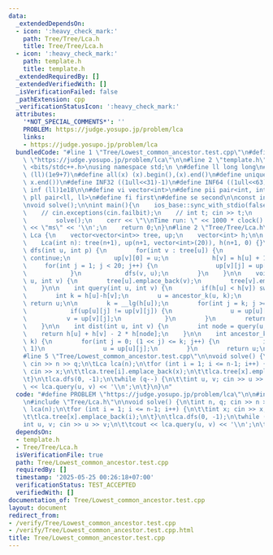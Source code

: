 ```yaml
---
data:
  _extendedDependsOn:
  - icon: ':heavy_check_mark:'
    path: Tree/Tree/Lca.h
    title: Tree/Tree/Lca.h
  - icon: ':heavy_check_mark:'
    path: template.h
    title: template.h
  _extendedRequiredBy: []
  _extendedVerifiedWith: []
  _isVerificationFailed: false
  _pathExtension: cpp
  _verificationStatusIcon: ':heavy_check_mark:'
  attributes:
    '*NOT_SPECIAL_COMMENTS*': ''
    PROBLEM: https://judge.yosupo.jp/problem/lca
    links:
    - https://judge.yosupo.jp/problem/lca
  bundledCode: "#line 1 \"Tree/Lowest_common_ancestor.test.cpp\"\n#define PROBLEM\
    \ \"https://judge.yosupo.jp/problem/lca\"\n\n#line 2 \"template.h\"\n\n#include\
    \ <bits/stdc++.h>\nusing namespace std;\n \n#define ll long long\n#define MOD\
    \ (ll)(1e9+7)\n#define all(x) (x).begin(),(x).end()\n#define unique(x) x.erase(unique(all(x)),\
    \ x.end())\n#define INF32 ((1ull<<31)-1)\n#define INF64 ((1ull<<63)-1)\n#define\
    \ inf (ll)1e18\n\n#define vi vector<int>\n#define pii pair<int, int>\n#define\
    \ pll pair<ll, ll>\n#define fi first\n#define se second\n\nconst int mod = 998244353;\n\
    \nvoid solve();\n\nint main(){\n    ios_base::sync_with_stdio(false);cin.tie(NULL);\n\
    \    // cin.exceptions(cin.failbit);\n    // int t; cin >> t;\n    // while(t--)\n\
    \        solve();\n    cerr << \"\\nTime run: \" << 1000 * clock() / CLOCKS_PER_SEC\
    \ << \"ms\" << '\\n';\n    return 0;\n}\n#line 2 \"Tree/Tree/Lca.h\"\n\nstruct\
    \ Lca {\n    vector<vector<int>> tree, up;\n    vector<int> h;\n\n    Lca() {}\n\
    \    Lca(int n): tree(n+1), up(n+1, vector<int>(20)), h(n+1, 0) {}\n\n    void\
    \ dfs(int u, int p) {\n        for(int v : tree[u]) {\n            if(v == p)\
    \ continue;\n            up[v][0] = u;\n            h[v] = h[u] + 1;\n       \
    \     for(int j = 1; j < 20; j++) {\n                up[v][j] = up[up[v][j-1]][j-1];\n\
    \            }\n            dfs(v, u);\n        }\n    }\n\n    void addEdge(int\
    \ u, int v) {\n        tree[u].emplace_back(v);\n        tree[v].emplace_back(u);\n\
    \    }\n\n    int query(int u, int v) {\n        if(h[u] < h[v]) swap(u, v);\n\
    \        int k = h[u]-h[v];\n        u = ancestor_k(u, k);\n        if(u == v)\
    \ return u;\n\n        k = __lg(h[u]);\n        for(int j = k; j >= 0; j--) {\n\
    \            if(up[u][j] != up[v][j]) {\n                u = up[u][j];\n     \
    \           v = up[v][j];\n            }\n        }\n        return up[u][0];\n\
    \    }\n\n    int dist(int u, int v) {\n        int node = query(u, v);\n    \
    \    return h[u] + h[v] - 2 * h[node];\n    }\n\n    int ancestor_k(int u, int\
    \ k) {\n        for(int j = 0; (1 << j) <= k; j++) {\n            if(k >> j &\
    \ 1)\n                u = up[u][j];\n        }\n        return u;\n    }\n};\n\
    #line 5 \"Tree/Lowest_common_ancestor.test.cpp\"\n\nvoid solve() {\n\tint n, q;\
    \ cin >> n >> q;\n\tLca lca(n);\n\tfor (int i = 1; i <= n-1; i++) {\n\t\tint x;\
    \ cin >> x;\n\t\tlca.tree[i].emplace_back(x);\n\t\tlca.tree[x].emplace_back(i);\n\
    \t}\n\tlca.dfs(0, -1);\n\twhile (q--) {\n\t\tint u, v; cin >> u >> v;\n\t\tcout\
    \ << lca.query(u, v) << '\\n';\n\t}\n}\n"
  code: "#define PROBLEM \"https://judge.yosupo.jp/problem/lca\"\n\n#include \"../template.h\"\
    \n#include \"Tree/Lca.h\"\n\nvoid solve() {\n\tint n, q; cin >> n >> q;\n\tLca\
    \ lca(n);\n\tfor (int i = 1; i <= n-1; i++) {\n\t\tint x; cin >> x;\n\t\tlca.tree[i].emplace_back(x);\n\
    \t\tlca.tree[x].emplace_back(i);\n\t}\n\tlca.dfs(0, -1);\n\twhile (q--) {\n\t\t\
    int u, v; cin >> u >> v;\n\t\tcout << lca.query(u, v) << '\\n';\n\t}\n}"
  dependsOn:
  - template.h
  - Tree/Tree/Lca.h
  isVerificationFile: true
  path: Tree/Lowest_common_ancestor.test.cpp
  requiredBy: []
  timestamp: '2025-05-25 00:26:18+07:00'
  verificationStatus: TEST_ACCEPTED
  verifiedWith: []
documentation_of: Tree/Lowest_common_ancestor.test.cpp
layout: document
redirect_from:
- /verify/Tree/Lowest_common_ancestor.test.cpp
- /verify/Tree/Lowest_common_ancestor.test.cpp.html
title: Tree/Lowest_common_ancestor.test.cpp
---
```

